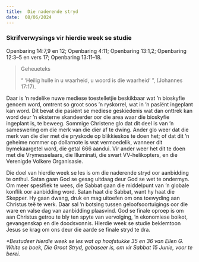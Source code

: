 ```yaml
---
title:  Die naderende stryd
date:  08/06/2024
---
```


### Skrifverwysings vir hierdie week se studie
Openbaring 14:7,9 en 12; Openbaring 4:11; Openbaring 13:1,2; Openbaring 12:3–5 en vers 17; Openbaring 13:11–18.

> <p>Geheueteks</p>
> “ ‘Heilig hulle in u waarheid, u woord is die waarheid’ ”, (Johannes 17:17).

Daar is ’n redelike nuwe mediese toestelletjie beskikbaar wat ’n bioskyfie genoem word, omtrent so groot soos ’n ryskorrel, wat in ’n pasiënt ingeplant kan word. Dit bevat die pasiënt se mediese geskiedenis wat dan onttrek kan word deur ’n eksterne skandeerder oor die area waar die bioskyfie ingeplant is, te beweeg. Sommige Christene glo dat dit deel is van ’n sameswering om die merk van die dier af te dwing. Ander glo weer dat die merk van die dier met die pryskode op blikkieskos te doen het; of dat dit ’n geheime nommer op dollarnote is wat vermoedelik, wanneer dit bymekaargetel word, die getal 666 aandui. Vir ander weer het dit te doen met die Vrymesselaars, die Illuminati, die swart VV-helikopters, en die Verenigde Volkere Organisasie.

Die doel van hierdie week se les is om die naderende stryd  oor aanbidding te onthul. Satan gaan God se gesag uitdaag deur God se wet te ondermyn. Om meer spesifiek te wees, die Sabbat gaan die middelpunt van ’n globale konflik oor aanbidding word.  Satan haat die Sabbat, want hy haat die Skepper. Hy gaan dwang, druk en mag uitoefen om ons toewyding aan Christus teë te werk. Daar sal ’n botsing tussen geloofsoortuigings oor die ware en valse dag van aanbidding plaasvind. God se finale oproep is om aan Christus getrou te bly ten spyte van vervolging, ’n ekonomiese boikot, gevangenskap en die doodsvonnis. Hierdie week se studie beklemtoon Jesus se krag om ons deur die aarde se finale stryd te dra.

_*Bestudeer hierdie week se les wat op hoofstukke 35 en 36 van Ellen G. White se boek, Die Groot Stryd, gebaseer is, om vir Sabbat 15 Junie, voor te berei._